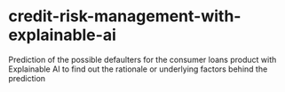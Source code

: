 # credit-risk-management-with-explainable-ai
 Prediction of the possible defaulters for the consumer loans product with Explainable AI to find out the rationale or underlying factors behind the prediction
